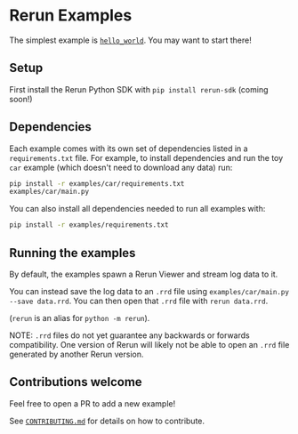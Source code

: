 # Rerun Examples
The simplest example is [`hello_world`](hello_world/main.py). You may want to start there!

## Setup
First install the Rerun Python SDK with `pip install rerun-sdk` (coming soon!)

<!-- TODO(emilk): remove the coming soon -->

## Dependencies
Each example comes with its own set of dependencies listed in a `requirements.txt` file. For example, to install dependencies and run the toy `car` example (which doesn't need to download any data) run:

```sh
pip install -r examples/car/requirements.txt
examples/car/main.py
```

You can also install all dependencies needed to run all examples with:

```sh
pip install -r examples/requirements.txt
```

## Running the examples
By default, the examples spawn a Rerun Viewer and stream log data to it.

You can instead save the log data to an `.rrd` file using `examples/car/main.py --save data.rrd`. You can then open that `.rrd` file with `rerun data.rrd`.

(`rerun` is an alias for `python -m rerun`).

NOTE: `.rrd` files do not yet guarantee any backwards or forwards compatibility. One version of Rerun will likely not be able to open an `.rrd` file generated by another Rerun version.

## Contributions welcome
Feel free to open a PR to add a new example!

See [`CONTRIBUTING.md`](../CONTRIBUTING.md) for details on how to contribute.
